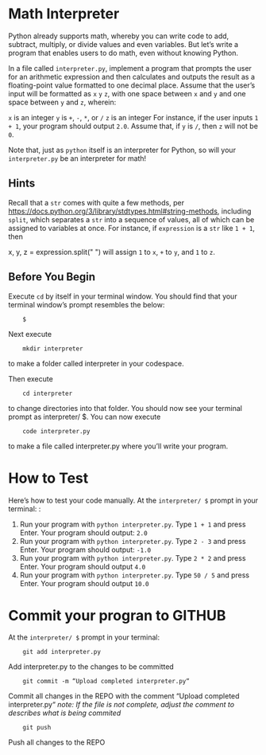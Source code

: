 # Math Interpreter

Python already supports math, whereby you can write code to add, subtract, multiply, or divide values and even variables. But let’s write a program that enables users to do math, even without knowing Python.

In a file called `interpreter.py`, implement a program that prompts the user for an arithmetic expression and then calculates and outputs the result as a floating-point value formatted to one decimal place. Assume that the user’s input will be formatted as `x` `y` `z`, with one space between `x` and `y` and one space between `y` and `z`, wherein:

`x` is an integer
`y` is `+`, `-`, `*`, or `/`
`z` is an integer
For instance, if the user inputs `1 + 1`, your program should output `2.0`. Assume that, if `y` is `/`, then `z` will not be `0`.

Note that, just as `python` itself is an interpreter for Python, so will your `interpreter.py` be an interpreter for math!

## Hints
Recall that a `str` comes with quite a few methods, per <https://docs.python.org/3/library/stdtypes.html#string-methods>, including `split`, which separates a `str` into a sequence of values, all of which can be assigned to variables at once. For instance, if `expression` is a `str` like `1 + 1`, then

x, y, z = expression.split(" ")
will assign `1` to `x`, `+` to `y`, and `1` to `z`.

## Before You Begin
Execute `cd` by itself in your terminal window. You should find that your terminal window’s prompt resembles the below:

		$
Next execute

		mkdir interpreter
to make a folder called interpreter in your codespace.

Then execute

		cd interpreter
to change directories into that folder. You should now see your terminal prompt as interpreter/ $. You can now execute

		code interpreter.py
to make a file called interpreter.py where you’ll write your program.

# How to Test
Here’s how to test your code manually. At the `interpreter/ $` prompt in your terminal: :

1. Run your program with `python interpreter.py`. Type `1 + 1` and press Enter. Your program should output: `2.0`
2. Run your program with `python interpreter.py`. Type `2 - 3` and press Enter. Your program should output: `-1.0`
3. Run your program with `python interpreter.py`. Type `2 * 2` and press Enter. Your program should output `4.0`
4. Run your program with `python interpreter.py`. Type `50 / 5` and press Enter. Your program should output `10.0`

# Commit your progran to GITHUB
At the `interpreter/ $` prompt in your terminal:

		git add interpreter.py
Add interpreter.py to the changes to be committed

		git commit -m “Upload completed interpreter.py“
Commit all changes in the REPO with the comment “Upload completed interpreter.py“
*note: If the file is not complete, adjust the comment to describes what is being commited*

		git push 
Push all changes to the REPO
